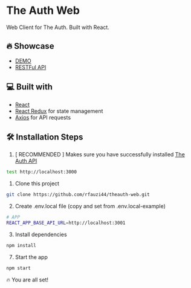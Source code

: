 # The Auth Web

Web Client for The Auth. Built with React.

## 🔥 Showcase

- [DEMO](https://documenter.getpostman.com/view/25042327/2s93Y3vLw1)
- [RESTFul API](https://github.com/rfauzi44/theauth-api)

## 💻 Built with

- [React](https://github.com/facebook/react)
- [React Redux](https://github.com/reduxjs/react-redux) for state management
- [Axios](https://github.com/axios/axios) for API requests

## 🛠️ Installation Steps

1. [ RECOMMENDED ] Makes sure you have successfully installed [The Auth API](https://github.com/rfauzi44/theauth-api)

```bash
test http://localhost:3000
```

1. Clone this project

```bash
git clone https://github.com/rfauzi44/theauth-web.git
```

2. Create .env.local file (copy and set from .env.local-example)

```bash
# APP
REACT_APP_BASE_API_URL=http://localhost:3001
```

3. Install dependencies

```bash
npm install
```

7. Start the app

```bash
npm start
```

🔥 You are all set!
